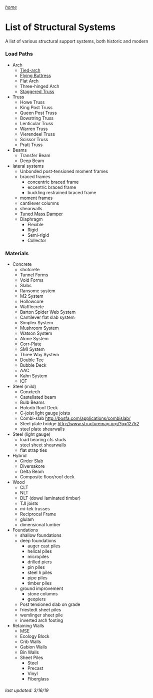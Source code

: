 ###### [home](/index.html)
# List of Structural Systems

A list of various structural support systems, both historic and modern

### Load Paths

- Arch
	- [Tied-arch](https://en.wikipedia.org/wiki/Tied-arch_bridge)
	- [Flying Buttress](https://en.wikipedia.org/wiki/Flying_buttress)
	- Flat Arch
	- Three-hinged Arch
	- [Staggered Truss](https://en.wikipedia.org/wiki/Staggered_truss_system)
- Truss
	- Howe Truss
	- King Post Truss
	- Queen Post Truss
	- Bowstring Truss
	- Lenticular Truss
	- Warren Truss
	- Vierendeel Truss
	- Scissor Truss
	- Pratt Truss
- Beams
	- Transfer Beam
	- Deep Beam
- lateral systems
	- Unbonded post-tensioned moment frames
	- braced frames
		- concentric braced frame
		- eccentric braced frame
		- buckling restrained braced frame
	- moment frames
	- cantilever columns
	- shearwalls
	- [Tuned Mass Damper](https://en.wikipedia.org/wiki/Tuned_mass_damper)
	- Diaphragm
		- Flexible
		- Rigid
		- Semi-rigid
		- Collector

### Materials
- Concrete
	- shotcrete
	- Tunnel Forms
	- Void Forms
	- Slabs
	- Ransome system
	- M2 System
	- Hollowcore
	- Wafflecrete
	- Barton Spider Web System
	- Cantilever flat slab system
	- Simplex System
	- Mushroom System
	- Watson System
	- Akme System
	- Corr-Plate
	- SMI System
	- Three Way System
	- Double Tee
	- Bubble Deck
	- AAC
	- Kahn System
	- ICF
- Steel (mild)
	- Conxtech
	- Castellated beam
	- Bulb Beams
	- Holorib Roof Deck
	- C-joist light gauge joists
	- Combi-slab http://bosfa.com/applications/combislab/
	- Steel plate bridge http://www.structuremag.org/?p=12752
	- steel plate shearwalls
- Steel (light gauge)
	- load bearing cfs studs
	- steel sheet shearwalls
	- flat strap ties
- Hybrid
	- Girder Slab
	- Diversakore
	- Delta Beam
	- Composite floor/roof deck
- Wood
	- CLT
	- NLT
	- DLT (dowel laminated timber)
	- TJI joists
	- mi-tek trusses
	- Reciprocal Frame
	- glulam
	- dimensional lumber
- Foundations
	- shallow foundations
	- deep foundations
		- auger cast piles
		- helical piles
		- micropiles
		- drilled piers
		- pin piles
		- steel h piles
		- pipe piles
		- timber piles
	- ground improvement
		- stone columns
		- geopiers
	- Post tensioned slab on grade
	- friestedt sheet piles
	- wemlinger sheet pile
	- inverted arch footing
- Retaining Walls
	- MSE
	- Ecology Block
	- Crib Walls
	- Gabion Walls
	- Bin Walls
	- Sheet Piles
		- Steel
		- Precast
		- Vinyl
		- Fiberglass


###### *last updated: 3/16/19*